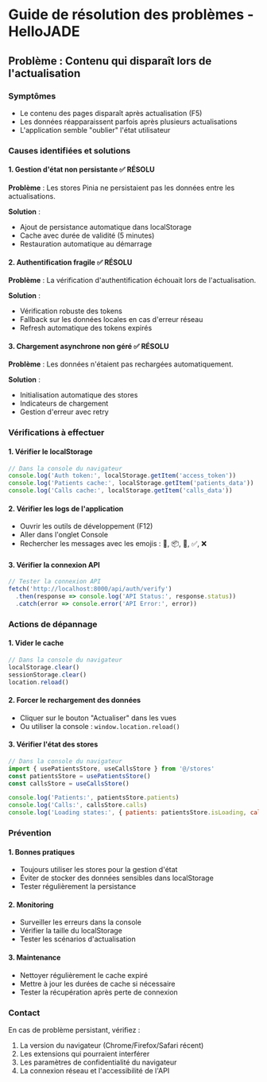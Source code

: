 # Guide de résolution des problèmes - HelloJADE

## Problème : Contenu qui disparaît lors de l'actualisation

### Symptômes
- Le contenu des pages disparaît après actualisation (F5)
- Les données réapparaissent parfois après plusieurs actualisations
- L'application semble "oublier" l'état utilisateur

### Causes identifiées et solutions

#### 1. Gestion d'état non persistante ✅ RÉSOLU
**Problème** : Les stores Pinia ne persistaient pas les données entre les actualisations.

**Solution** : 
- Ajout de persistance automatique dans localStorage
- Cache avec durée de validité (5 minutes)
- Restauration automatique au démarrage

#### 2. Authentification fragile ✅ RÉSOLU
**Problème** : La vérification d'authentification échouait lors de l'actualisation.

**Solution** :
- Vérification robuste des tokens
- Fallback sur les données locales en cas d'erreur réseau
- Refresh automatique des tokens expirés

#### 3. Chargement asynchrone non géré ✅ RÉSOLU
**Problème** : Les données n'étaient pas rechargées automatiquement.

**Solution** :
- Initialisation automatique des stores
- Indicateurs de chargement
- Gestion d'erreur avec retry

### Vérifications à effectuer

#### 1. Vérifier le localStorage
```javascript
// Dans la console du navigateur
console.log('Auth token:', localStorage.getItem('access_token'))
console.log('Patients cache:', localStorage.getItem('patients_data'))
console.log('Calls cache:', localStorage.getItem('calls_data'))
```

#### 2. Vérifier les logs de l'application
- Ouvrir les outils de développement (F12)
- Aller dans l'onglet Console
- Rechercher les messages avec les emojis : 🔐, 📦, 🔄, ✅, ❌

#### 3. Vérifier la connexion API
```javascript
// Tester la connexion API
fetch('http://localhost:8000/api/auth/verify')
  .then(response => console.log('API Status:', response.status))
  .catch(error => console.error('API Error:', error))
```

### Actions de dépannage

#### 1. Vider le cache
```javascript
// Dans la console du navigateur
localStorage.clear()
sessionStorage.clear()
location.reload()
```

#### 2. Forcer le rechargement des données
- Cliquer sur le bouton "Actualiser" dans les vues
- Ou utiliser la console : `window.location.reload()`

#### 3. Vérifier l'état des stores
```javascript
// Dans la console du navigateur
import { usePatientsStore, useCallsStore } from '@/stores'
const patientsStore = usePatientsStore()
const callsStore = useCallsStore()

console.log('Patients:', patientsStore.patients)
console.log('Calls:', callsStore.calls)
console.log('Loading states:', { patients: patientsStore.isLoading, calls: callsStore.isLoading })
```

### Prévention

#### 1. Bonnes pratiques
- Toujours utiliser les stores pour la gestion d'état
- Éviter de stocker des données sensibles dans localStorage
- Tester régulièrement la persistance

#### 2. Monitoring
- Surveiller les erreurs dans la console
- Vérifier la taille du localStorage
- Tester les scénarios d'actualisation

#### 3. Maintenance
- Nettoyer régulièrement le cache expiré
- Mettre à jour les durées de cache si nécessaire
- Tester la récupération après perte de connexion

### Contact
En cas de problème persistant, vérifiez :
1. La version du navigateur (Chrome/Firefox/Safari récent)
2. Les extensions qui pourraient interférer
3. Les paramètres de confidentialité du navigateur
4. La connexion réseau et l'accessibilité de l'API 